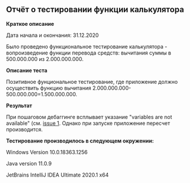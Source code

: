 ## Отчёт о тестировании функции калькулятора

**Краткое описание**

Дата начала и окончания: 31.12.2020 

Было проведено функциональное тестирование калькулятора - вопроизведение функции перевода средств: вычитания суммы в 500.000.000 из 2.000.000.000.

**Описание теста**

Позитивное фунциональное тестирование, где приложение должно осуществить функцию вычитания 2.000.000.000-500.000.000=1.500.000.000.

**Результат**

При пошаговом дебаггинге всплывает указание "variables are not available" (см. [issue 1]().
Однако при запуске приложение пересчет производится.

**Тестирование производилось в следующем окружении:**

Windows Version 10.0.18363.1256

Java version 11.0.9

JetBrains IntelliJ IDEA Ultimate 2020.1 x64
